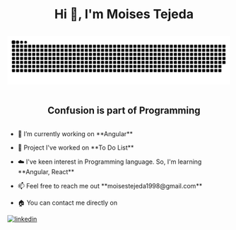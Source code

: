 


<!--h1 without bottom border-->
<div id="user-content-toc">
  <ul align="center">
    <summary><h1 style="display: inline-block">Hi 👋, I'm Moises Tejeda</h1></summary>
  </ul>
</div>


<!--- snake -->
<div align="center">
  <img  src="https://github.com/1999AZZAR/1999AZZAR/blob/readme/resources/img/grid-snake.svg"
       alt="snake" /></a>
</div>


<!--h2 without bottom border-->
  <ul align="center">
    <summary><h2 style="display: inline-block">Confusion is part of Programming</h2></summary>
  </ul>
</div>


<!--Intro start-->
- <p>🔭 I’m currently working on **Angular**</p>

- <p>🌱 Project I've worked on  **To Do List**</p>

- <p>☁️ I've keen interest in Programming language. So, I'm learning **Angular, React**</p>

- <p>📫 Feel free to reach me out **moisestejeda1998@gmail.com**</p>

-   <p> 🏠 You can contact me directly on 
<a href="https://linkedin.com/in/moises-tejeda-a25b59268/" target="_blank">
<img src=https://img.shields.io/badge/linkedin-%2300acee.svg?color=405DE6&style=for-the-badge&logo=linkedin&logoColor=white alt=linkedin style="margin-bottom: 5px;" />
</a></p>
<!--Intro end-->




